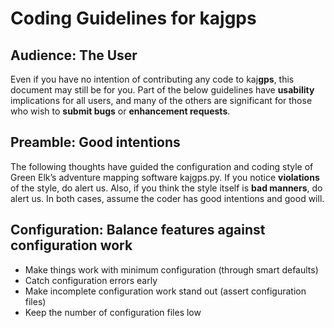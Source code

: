 # Coding Guidelines for kaj**gps** 

## Audience: The User

Even if you have no intention of contributing any code to kaj**gps**, this
document may still be for you. Part of the below guidelines have **usability** 
implications for all users, and many of the others are significant for those 
who wish to **submit bugs** or **enhancement requests**.

## Preamble: Good intentions

The following thoughts have guided the configuration and coding style of 
Green Elk’s adventure mapping software kajgps.py. If you notice **violations** 
of the style, do alert us. Also, if you think the style itself is **bad 
manners**, do alert us. In both cases, assume the coder has good intentions 
and good will.

## Configuration: Balance **features** against **configuration work**
* Make things work with minimum configuration (through smart defaults)
* Catch configuration errors early
* Make incomplete configuration work stand out (assert configuration files)
* Keep the number of configuration files low
